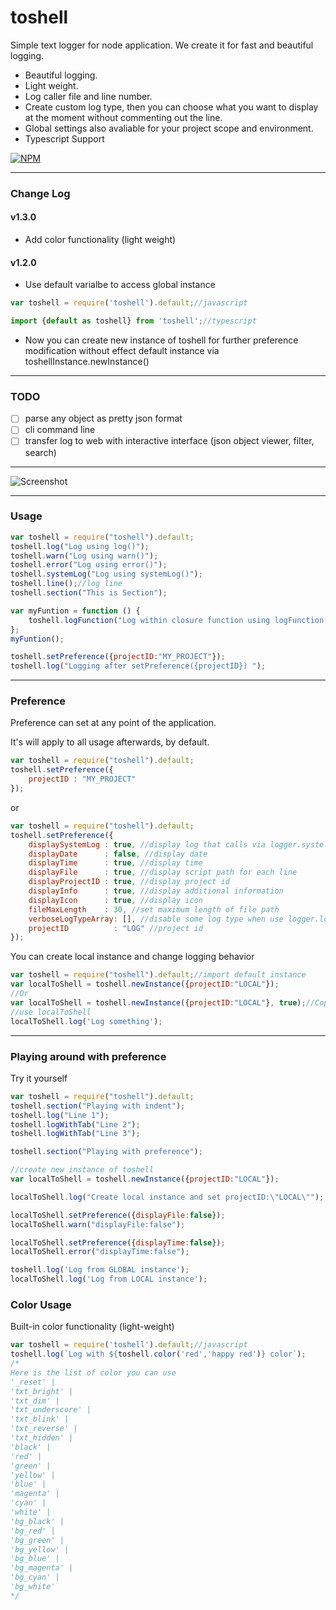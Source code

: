 # toshell
Simple text logger for node application.
We create it for fast and beautiful logging.

- Beautiful logging.
- Light weight.
- Log caller file and line number.
- Create custom log type, then you can choose what you want to display at the moment without commenting out the line.
- Global settings also avaliable for your project scope and environment.
- Typescript Support

[![NPM](https://nodei.co/npm/toshell.png)](https://nodei.co/npm/toshell/)

---
### Change Log
#### v1.3.0
- Add color functionality (light weight)
#### v1.2.0
- Use default varialbe to access global instance 
```javascript
var toshell = require('toshell').default;//javascript
```
```typescript
import {default as toshell} from 'toshell';//typescript
```
- Now you can create new instance of toshell for further preference modification without effect default instance via toshellInstance.newInstance() 
---

### TODO
- [ ] parse any object as pretty json format
- [ ] cli command line 
- [ ] transfer log to web with interactive interface (json object viewer, filter, search)

---

![Screenshot](https://www.dropbox.com/s/pvaqq7zhur96myz/logger-2.png?raw=1)

---

### Usage

```javascript
var toshell = require("toshell").default;
toshell.log("Log using log()");
toshell.warn("Log using warn()");
toshell.error("Log using error()");
toshell.systemLog("Log using systemLog()");
toshell.line();//log line
toshell.section("This is Section");

var myFuntion = function () {
	toshell.logFunction("Log within closure function using logFunction()");
};
myFuntion();

toshell.setPreference({projectID:"MY_PROJECT"});
toshell.log("Logging after setPreference({projectID}) ");
```
---

### Preference

Preference can set at any point of the application.

It's will apply to all usage afterwards, by default.

```javascript
var toshell = require("toshell").default;
toshell.setPreference({
	projectID : "MY_PROJECT"
});
```
or
```javascript
var toshell = require("toshell").default;
toshell.setPreference({
	displaySystemLog : true, //display log that calls via logger.systelLog
	displayDate      : false, //display date
	displayTime      : true, //display time
	displayFile      : true, //display script path for each line
	displayProjectID : true, //display project id
	displayInfo      : true, //display additional information
	displayIcon      : true, //display icon
	fileMaxLength    : 30, //set maximum length of file path
	verboseLogTypeArray: [], //disable some log type when use logger.logWithType 
	projectID          : "LOG" //project id
});
```

You can create local instance and change logging behavior

```javascript
var toshell = require("toshell").default;//import default instance
var localToShell = toshell.newInstance({projectID:"LOCAL"});
//Or
var localToShell = toshell.newInstance({projectID:"LOCAL"}, true);//Copy configuration from current instance
//use localToShell
localToShell.log('Log something');

```
---

### Playing around with preference

Try it yourself

```javascript
var toshell = require("toshell").default;
toshell.section("Playing with indent");
toshell.log("Line 1");
toshell.logWithTab("Line 2");
toshell.logWithTab("Line 3");

toshell.section("Playing with preference");

//create new instance of toshell
var localToShell = toshell.newInstance({projectID:"LOCAL"});

localToShell.log("Create local instance and set projectID:\"LOCAL\"");

localToShell.setPreference({displayFile:false});
localToShell.warn("displayFile:false");

localToShell.setPreference({displayTime:false});
localToShell.error("displayTime:false");

toshell.log('Log from GLOBAL instance');
localToShell.log('Log from LOCAL instance');

```

### Color Usage
Built-in color functionality (light-weight) 
```javascript
var toshell = require('toshell').default;//javascript
toshell.log(`Log with ${toshell.color('red','happy red')} color`);
/*
Here is the list of color you can use
'_reset' |
'txt_bright' |
'txt_dim' |
'txt_underscore' |
'txt_blink' |
'txt_reverse' |
'txt_hidden' |
'black' |
'red' |
'green' |
'yellow' |
'blue' |
'magenta' |
'cyan' |
'white' |
'bg_black' |
'bg_red' |
'bg_green' |
'bg_yellow' |
'bg_blue' |
'bg_magenta' |
'bg_cyan' |
'bg_white' 
*/

```